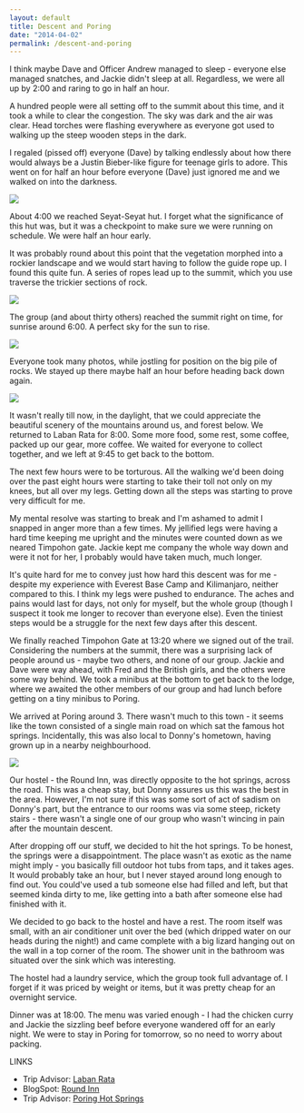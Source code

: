 ```yaml
---
layout: default
title: Descent and Poring
date: "2014-04-02"
permalink: /descent-and-poring
---
```

I think maybe Dave and Officer Andrew managed to sleep - everyone else managed snatches, and Jackie didn't sleep at all. Regardless, we were all up by 2:00 and raring to go in half an hour.

A hundred people were all setting off to the summit about this time, and it took a while to clear the congestion. The sky was dark and the air was clear. Head torches were flashing everywhere as everyone got used to walking up the steep wooden steps in the dark.

I regaled (pissed off) everyone (Dave) by talking endlessly about how there would always be a Justin Bieber-like figure for teenage girls to adore. This went on for half an hour before everyone (Dave) just ignored me and we walked on into the darkness.

![](/assets/optimised/night.jpg)

About 4:00 we reached Seyat-Seyat hut. I forget what the significance of this hut was, but it was a checkpoint to make sure we were running on schedule. We were half an hour early.

It was probably round about this point that the vegetation morphed into a rockier landscape and we would start having to follow the guide rope up. I found this quite fun. A series of ropes lead up to the summit, which you use traverse the trickier sections of rock.

![](/assets/optimised/sunrise.jpg)

The group (and about thirty others) reached the summit right on time, for sunrise around 6:00. A perfect sky for the sun to rise.

![](/assets/optimised/summit.jpg)

Everyone took many photos, while jostling for position on the big pile of rocks. We stayed up there maybe half an hour before heading back down again.

![](/assets/optimised/descent.jpg)

It wasn't really till now, in the daylight, that we could appreciate the beautiful scenery of the mountains around us, and forest below. We returned to Laban Rata for 8:00. Some more food, some rest, some coffee, packed up our gear, more coffee. We waited for everyone to collect together, and we left at 9:45 to get back to the bottom.

The next few hours were to be torturous. All the walking we'd been doing over the past eight hours were starting to take their toll not only on my knees, but all over my legs. Getting down all the steps was starting to prove very difficult for me.

My mental resolve was starting to break and I'm ashamed to admit I snapped in anger more than a few times. My jellified legs were having a hard time keeping me upright and the minutes were counted down as we neared Timpohon gate. Jackie kept me company the whole way down and were it not for her, I probably would have taken much, much longer.

It's quite hard for me to convey just how hard this descent was for me - despite my experience with Everest Base Camp and Kilimanjaro, neither compared to this. I think my legs were pushed to endurance. The aches and pains would last for days, not only for myself, but the whole group (though I suspect it took me longer to recover than everyone else). Even the tiniest steps would be a struggle for the next few days after this descent.

We finally reached Timpohon Gate at 13:20 where we signed out of the trail. Considering the numbers at the summit, there was a surprising lack of people around us - maybe two others, and none of our group. Jackie and Dave were way ahead, with Fred and the British girls, and the others were some way behind. We took a minibus at the bottom to get back to the lodge, where we awaited the other members of our group and had lunch before getting on a tiny minibus to Poring.

We arrived at Poring around 3. There wasn't much to this town - it seems like the town consisted of a single main road on which sat the famous hot springs. Incidentally, this was also local to Donny's hometown, having grown up in a nearby neighbourhood.

![](/assets/optimised/roundinn.jpg)

Our hostel - the Round Inn, was directly opposite to the hot springs, across the road. This was a cheap stay, but Donny assures us this was the best in the area. However, I'm not sure if this was some sort of act of sadism on Donny's part, but the entrance to our rooms was via some steep, rickety stairs - there wasn't a single one of our group who wasn't wincing in pain after the mountain descent.

After dropping off our stuff, we decided to hit the hot springs. To be honest, the springs were a disappointment. The place wasn't as exotic as the name might imply - you basically fill outdoor hot tubs from taps, and it takes ages. It would probably take an hour, but I never stayed around long enough to find out. You could've used a tub someone else had filled and left, but that seemed kinda dirty to me, like getting into a bath after someone else had finished with it.

We decided to go back to the hostel and have a rest. The room itself was small, with an air conditioner unit over the bed (which dripped water on our heads during the night!) and came complete with a big lizard hanging out on the wall in a top corner of the room. The shower unit in the bathroom was situated over the sink which was interesting.

The hostel had a laundry service, which the group took full advantage of. I forget if it was priced by weight or items, but it was pretty cheap for an overnight service.

Dinner was at 18:00. The menu was varied enough - I had the chicken curry and Jackie the sizzling beef before everyone wandered off for an early night. We were to stay in Poring for tomorrow, so no need to worry about packing.

LINKS

- Trip Advisor: [Laban Rata](http://www.tripadvisor.co.uk/Hotel_Review-g298307-d1190459-Reviews-Laban_Rata-Kota_Kinabalu_Kota_Kinabalu_District_West_Coast_Division_Sabah.html)
- BlogSpot: [Round Inn](http://hotspringroom.blogspot.co.uk/2010/02/round-inn.html)
- Trip Advisor: [Poring Hot Springs](http://www.tripadvisor.co.uk/Attraction_Review-g298307-d455059-Reviews-Poring_Hot_Springs-Kota_Kinabalu_Kota_Kinabalu_District_West_Coast_Division_Sabah.html)
